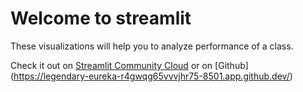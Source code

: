 # Welcome to streamlit

These visualizations will help you to analyze performance of a class.

Check it out on [Streamlit Community Cloud](https://st-hello-app.streamlit.app/)
or on [Github] (https://legendary-eureka-r4gwqg65vvvjhr75-8501.app.github.dev/)